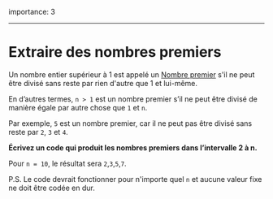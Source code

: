 importance: 3

---

# Extraire des nombres premiers

Un nombre entier supérieur à 1 est appelé un [Nombre premier](https://fr.wikipedia.org/wiki/Nombre_premier) s'il ne peut être divisé sans reste par rien d'autre que 1 et lui-même.

En d’autres termes, `n > 1` est un nombre premier s’il ne peut être divisé de manière égale par autre chose que `1` et `n`.

Par exemple, `5` est un nombre premier, car il ne peut pas être divisé sans reste par `2`, `3` et `4`.

**Écrivez un code qui produit les nombres premiers dans l’intervalle 2 à n.**

Pour `n = 10`, le résultat sera `2`,`3`,`5`,`7`.

P.S. Le code devrait fonctionner pour n'importe quel `n` et aucune valeur fixe ne doit être codée en dur.

